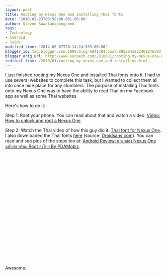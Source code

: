 ```yaml
---
layout: post
title: Rooting my Nexus One and installing Thai fonts
date: '2010-01-23T00:58:00.001-06:00'
author: Steven Suwatanapongched
tags:
- Technology
- Android
- Guide
modified_time: '2014-08-07T20:14:24.539-05:00'
blogger_id: tag:blogger.com,1999:blog-6841384.post-8953641822401276593
blogger_orig_url: http://www.sunpech.com/2010/01/rooting-my-nexus-one-and-installing.html
redirect_from: /2010/01/rooting-my-nexus-one-and-installing.html
---
```


I just finished rooting my Nexus One and installed Thai fonts onto it.  I had to use several websites to complete this task, but I wanted to collect them all into once nice place for any stumblers.  The purpose of installing Thai fonts onto my Nexus One was to have the ability to read Thai on my Facebook app as well as some Thai websites.

Here's how to do it:

Step 1: Root your phone.  You can read about that and watch a video: <a href="http://androidandme.com/2010/01/hacks/video-how-to-unlock-and-root-a-nexus-one/">Video: How to unlock and root a Nexus One</a>.

Step 2: Watch the Thai video of how this guy did it.  <a href="http://www.youtube.com/watch?v=Eisltouk2Zw">Thai font for Nexus One</a>.  I also downloaded the Thai fonts <a href="https://sites.google.com/site/ohmrefresh/fonts.zip?attredirects=0&d=1">here</a> (source: <a href="http://www.droidsans.com/node/1279">Droidsans.com</a>).  You can read and see pics of the steps too at: <a href="http://www.pdamobiz.com/forum/forum_posts.asp?TID=276942&PN=1">Android Review: แกะกล่อง Nexus One ฉบับย่อ พร้อม Root ลงไทย By PDAMobiz</a>.

<object width="425" height="344"><param name="movie" value="http://www.youtube.com/v/Eisltouk2Zw&hl=en_US&fs=1&"></param><param name="allowFullScreen" value="true"></param><param name="allowscriptaccess" value="always"></param><embed src="http://www.youtube.com/v/Eisltouk2Zw&hl=en_US&fs=1&" type="application/x-shockwave-flash" allowscriptaccess="always" allowfullscreen="true" width="425" height="344"></embed></object>

Awesome.